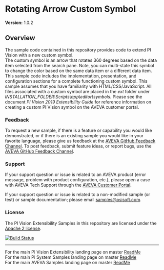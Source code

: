 # Rotating Arrow Custom Symbol

**Version:** 1.0.2

## Overview
The sample code contained in this repository provides code to extend PI Vision with a new custom symbol.  
The custom symbol is an arrow that rotates 360 degrees based on the data item selected from the search pane.  Note, you can multi-state this symbol to change the color based on the same data item or a different data item.
This sample code includes the implementation, presentation, and configuration sections for a complete functioning custom symbol.
This sample assumes that you have familiarity with HTML/CSS/JavaScript. All files associated with a custom symbol are placed in the _ext_ folder under _INSTALLATION_FOLDER\Scripts\app\editor\symbols_. Please see the document _PI Vision 2019 Extensibility Guide_ for reference information on creating a custom PI Vision symbol on the AVEVA customer portal. 

### Feedback

To request a new sample, if there is a feature or capability you would like demonstrated, or if there is an existing sample you would like in your favorite language, please give us feedback at the [AVEVA GitHub Feedback Channel](https://feedback.osisoft.com/forums/922279-osisoft-github). To post feedback, submit feature ideas, or report bugs, use the [AVEVA GitHub Feedback Channel](https://feedback.osisoft.com/forums/922279-osisoft-github). 

### Support

If your support question or issue is related to an AVEVA product (error message, problem with product configuration, etc.), please open a case with AVEVA Tech Support through the [AVEVA Customer Portal](https://my.osisoft.com/).

If your support question or issue is related to a non-modified sample (or test) or sample documentation; please email [samples@osisoft.com](mailto:samples@osisoft.com). 

### License

The PI Vision Extensibility Samples in this repository are licensed under the [Apache 2 license](https://github.com/osisoft/OSI-Samples/blob/master/LICENSE).

[![Build Status](https://dev.azure.com/osieng/engineering/_apis/build/status/PI%20Vision/extensibility-sample.unit-tests?branchName=47718_ExtensibilitySample)](https://dev.azure.com/osieng/engineering/_build?definitionId=1311&branchName=47718_ExtensibilitySample)

---

For the main PI Vision Extensibility landing page on master [ReadMe](https://github.com/osisoft/OSI-Samples-PI-System/tree/master/docs/PI-Vision-Extensibility-Docs)  
For the main PI System Samples landing page on master [ReadMe](https://github.com/osisoft/OSI-Samples-PI-System)  
For the main AVEVA Samples landing page on master [ReadMe](https://github.com/osisoft/OSI-Samples)
